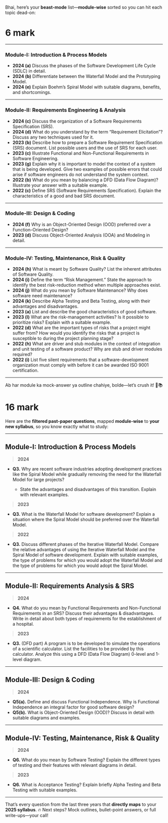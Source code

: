 Bhai, here’s your **beast-mode** list—**module-wise** sorted so you can hit each topic dead-on:
# 6 mark

---

### Module-I: Introduction & Process Models

* **2024 (a)** Discuss the phases of the Software Development Life Cycle (SDLC) in detail.
* **2024 (b)** Differentiate between the Waterfall Model and the Prototyping Model.
* **2024 (e)** Explain Boehm’s Spiral Model with suitable diagrams, benefits, and shortcomings.

---

### Module-II: Requirements Engineering & Analysis

* **2024 (c)** Discuss the organization of a Software Requirements Specification (SRS).
* **2024 (d)** What do you understand by the term “Requirement Elicitation”? Discuss any two techniques used for it.
* **2023 (b)** Describe how to prepare a Software Requirement Specification (SRS) document. List possible users and the use of SRS for each user.
* **2023 (c)** Illustrate Functional and Non-Functional Requirements in Software Engineering.
* **2023 (g)** Explain why it is important to model the context of a system that is being developed. Give two examples of possible errors that could arise if software engineers do not understand the system context.
* **2022 (b)** What do you mean by balancing a DFD (Data Flow Diagram)? Illustrate your answer with a suitable example.
* **2022 (c)** Define SRS (Software Requirements Specification). Explain the characteristics of a good and bad SRS document.

---

### Module-III: Design & Coding

* **2024 (f)** Why is an Object-Oriented Design (OOD) preferred over a Function-Oriented Design?
* **2023 (d)** Discuss Object-Oriented Analysis (OOA) and Modeling in detail.

---

### Module-IV: Testing, Maintenance, Risk & Quality

* **2024 (h)** What is meant by Software Quality? List the inherent attributes of Software Quality.
* **2024 (i)** Define the term “Risk Management.” State the approach to identify the best risk-reduction method when multiple approaches exist.
* **2024 (j)** What do you mean by Software Maintenance? Why does software need maintenance?
* **2024 (k)** Describe Alpha Testing and Beta Testing, along with their advantages and disadvantages.
* **2023 (a)** List and describe the good characteristics of good software.
* **2023 (l)** What are the risk-management activities? Is it possible to prioritize risks? Explain with a suitable example.
* **2022 (d)** What are the important types of risks that a project might suffer from? How would you identify the risks that a project is susceptible to during the project planning stage?
* **2022 (h)** What are driver and stub modules in the context of integration and unit testing of a software product? Why are stub and driver modules required?
* **2022 (i)** List five silent requirements that a software-development organization must comply with before it can be awarded ISO 9001 certification.

---

Ab har module ka mock-answer ya outline chahiye, bolde—let’s crush it! 🚀📚


# 16 mark 

Here are the **filtered past-paper questions**, mapped **module-wise** to **your new syllabus**, so you know exactly what to study:

---

## Module-I: Introduction & Process Models

> **2024**

* **Q3.** Why are recent software industries adopting development practices like the Spiral Model while gradually removing the need for the Waterfall Model for large projects?

  * State the advantages and disadvantages of this transition. Explain with relevant examples.

> **2023**

* **Q3.** What is the Waterfall Model for software development? Explain a situation where the Spiral Model should be preferred over the Waterfall Model.

> **2022**

* **Q3.** Discuss different phases of the Iterative Waterfall Model. Compare the relative advantages of using the Iterative Waterfall Model and the Spiral Model of software development. Explain with suitable examples, the type of problems for which you would adopt the Waterfall Model and the type of problems for which you would adopt the Spiral Model.

---

## Module-II: Requirements Analysis & SRS

> **2024**

* **Q4.** What do you mean by Functional Requirements and Non-Functional Requirements in an SRS? Discuss their advantages & disadvantages. Write in detail about both types of requirements for the establishment of a hospital.

> **2023**

* **Q3.** (DFD part) A program is to be developed to simulate the operations of a scientific calculator. List the facilities to be provided by this calculator. Analyze this using a DFD (Data Flow Diagram) 0-level and 1-level diagram.

---

## Module-III: Design & Coding

> **2024**

* **Q5(a).** Define and discuss Functional Independence. Why is Functional Independence an integral factor for good software design?
* **Q5(b).** What is Object-Oriented Design (OOD)? Discuss in detail with suitable diagrams and examples.

---

## Module-IV: Testing, Maintenance, Risk & Quality

> **2024**

* **Q6.** What do you mean by Software Testing? Explain the different types of testing and their features with relevant diagrams in detail.

> **2023**

* **Q6.** What is Acceptance Testing? Explain briefly Alpha Testing and Beta Testing with suitable examples.

---

That’s every question from the last three years that **directly maps** to your **2025 syllabus**. 🔥
Next steps? Mock outlines, bullet-point answers, or full write-ups—your call!

